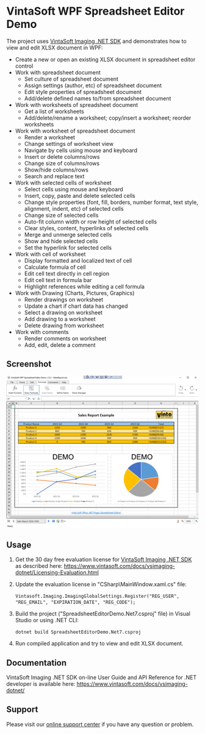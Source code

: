 # VintaSoft WPF Spreadsheet Editor Demo

The project uses <a href="https://www.vintasoft.com/vsimaging-dotnet-index.html">VintaSoft Imaging .NET SDK</a> and demonstrates how to view and edit XLSX document in WPF:
* Create a new or open an existing XLSX document in spreadsheet editor control
* Work with spreadsheet document
  * Set culture of spreadsheet document
  * Assign settings (author, etc) of spreadsheet document
  * Edit style properties of spreadsheet document
  * Add/delete defined names to/from spreadsheet document
* Work with worksheets of spreadsheet document
  * Get a list of worksheets
  * Add/delete/rename a worksheet; copy/insert a worksheet; reorder worksheets
* Work with worksheet of spreadsheet document
  * Render a worksheet
  * Change settings of worksheet view
  * Navigate by cells using mouse and keyboard
  * Insert or delete columns/rows
  * Change size of columns/rows
  * Show/hide columns/rows
  * Search and replace text
* Work with selected cells of worksheet
  * Select cells using mouse and keyboard
  * Insert, copy, paste and delete selected cells
  * Change style properties (font, fill, borders, number format, text style, alignment, indent, etc) of selected cells
  * Change size of selected cells
  * Auto-fit column width or row height of selected cells
  * Clear styles, content, hyperlinks of selected cells
  * Merge and unmerge selected cells
  * Show and hide selected cells
  * Set the hyperlink for selected cells
* Work with cell of worksheet
  * Display formatted and localized text of cell
  * Calculate formula of cell
  * Edit cell text directly in cell region
  * Edit cell text in formula bar
  * Highlight references while editing a cell formula
* Work with Drawing (Charts, Pictures, Graphics)
  * Render drawings on worksheet
  * Update a chart if chart data has changed
  * Select a drawing on worksheet
  * Add drawing to a worksheet
  * Delete drawing from worksheet
* Work with comments
  * Render comments on worksheet
  * Add, edit, delete a comment


## Screenshot
<img src="vintasoft-wpf-spreadsheet-editor-demo.png" alt="VintaSoft WPF Spreadsheet Editor Demo">


## Usage
1. Get the 30 day free evaluation license for <a href="https://www.vintasoft.com/vsimaging-dotnet-index.html" target="_blank">VintaSoft Imaging .NET SDK</a> as described here: <a href="https://www.vintasoft.com/docs/vsimaging-dotnet/Licensing-Evaluation.html" target="_blank">https://www.vintasoft.com/docs/vsimaging-dotnet/Licensing-Evaluation.html</a>

2. Update the evaluation license in "CSharp\MainWindow.xaml.cs" file:
   ```
   Vintasoft.Imaging.ImagingGlobalSettings.Register("REG_USER", "REG_EMAIL", "EXPIRATION_DATE", "REG_CODE");
   ```

3. Build the project ("SpreadsheetEditorDemo.Net7.csproj" file) in Visual Studio or using .NET CLI:
   ```
   dotnet build SpreadsheetEditorDemo.Net7.csproj
   ```

4. Run compiled application and try to view and edit XLSX document.


## Documentation
VintaSoft Imaging .NET SDK on-line User Guide and API Reference for .NET developer is available here: https://www.vintasoft.com/docs/vsimaging-dotnet/


## Support
Please visit our <a href="https://myaccount.vintasoft.com/">online support center</a> if you have any question or problem.
